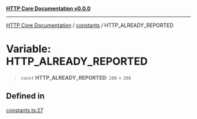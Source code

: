 [**HTTP Core Documentation v0.0.0**](../../README.md)

***

[HTTP Core Documentation](../../modules.md) / [constants](../README.md) / HTTP\_ALREADY\_REPORTED

# Variable: HTTP\_ALREADY\_REPORTED

> `const` **HTTP\_ALREADY\_REPORTED**: `208` = `208`

## Defined in

[constants.ts:27](https://github.com/stonemjs/http-core/blob/24dd4b3f1e59fc19fb65fa5316121fe4b68e4f41/src/constants.ts#L27)
